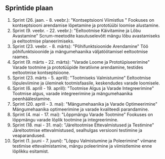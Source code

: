## Sprintide plaan

1. Sprint (26. jaan. - 8. veebr.): "Kontseptsiooni Viimistlus "
Fookuses on kontseptsiooni arendamise lõpetamine ja prototüübi loomise alustamine.
2. Sprint (9. veebr. - 22. veebr.): "Eeltootmise Käivitamine ja Lõbu Avastamine"
Scrum-meetodite kasutuselevõtt mängu lõbu avastamiseks ja eeltootmise planeerimiseks.
3. Sprint (23. veebr. - 8. märts): "Põhifunktsioonide Arendamine"
Töö põhifunktsioonide ja mängumehaanika väljatöötamisel eeltootmise raames.
4. Sprint (9. märts - 22. märts): "Varade Loome ja Prototüpiseerimine"
Varade tootmine ja prototüüpide iteratiivne arendamine, testides eeltootmise kontseptsioone.
5. Sprint (23. märts - 5. aprill): "Tootmiseks Valmistumine"
Eeltootmise lõpuleviimine ja üleminek tootmisfaasile, keskendudes varade loomisele.
6. Sprint (6. aprill - 19. aprill): "Tootmise Algus ja Varade Integreerimine"
Tootmise algus, varade integreerimine ja mängumehaanika peenhäälestamine.
7. Sprint (20. aprill - 3. mai): "Mängumehaanika ja Varade Optimeerimine"
Mängumehaanika optimeerimine ja varade kvaliteedi parandamine.
8. Sprint (4. mai - 17. mai): "Lõppmängu Varade Tootmine"
Fookuses on lõppmängu varade lõplik tootmine ja integreerimine.
9. Sprint (18. mai - 31. mai): "Järeltootmise Ettevalmistused ja Testimine"
Järeltootmise ettevalmistused, sealhulgas  versiooni testimine ja veaparandused.
10. Sprint (1. juuni - 7. juuni): "Lõppu Valmistumine ja Poleerimine"
viimane testimise ettevalmistamine, mängu poleerimine ja viimistlemine enne lõplikku esitamist.